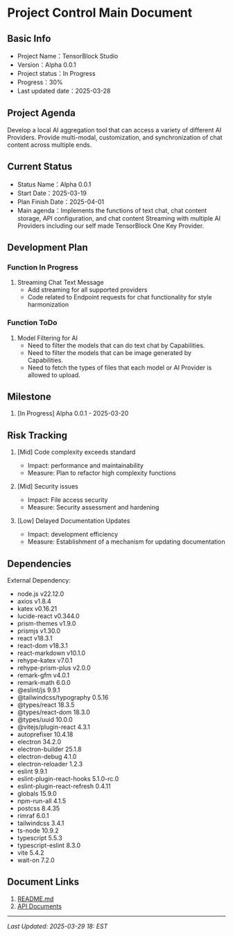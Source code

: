 # Project Control Main Document

## Basic Info
- Project Name：TensorBlock Studio
- Version：Alpha 0.0.1
- Project status：In Progress
- Progress：30%
- Last updated date：2025-03-28

## Project Agenda
Develop a local AI aggregation tool that can access a variety of different AI Providers. Provide multi-modal, customization, and synchronization of chat content across multiple ends.

## Current Status
- Status Name：Alpha 0.0.1
- Start Date：2025-03-19
- Plan Finish Date：2025-04-01
- Main agenda：Implements the functions of text chat, chat content storage, API configuration, and chat content Streaming with multiple AI Providers including our self made TensorBlock One Key Provider.

## Development Plan

### Function In Progress
1. Streaming Chat Text Message
   - Add streaming for all supported providers
   - Code related to Endpoint requests for chat functionality for style harmonization

### Function ToDo
1. Model Filtering for AI
   - Need to filter the models that can do text chat by Capabilities.
   - Need to filter the models that can be image generated by Capabilities.
   - Need to fetch the types of files that each model or AI Provider is allowed to upload.

## Milestone
1. [In Progress] Alpha 0.0.1 - 2025-03-20

## Risk Tracking
1. [Mid] Code complexity exceeds standard
   - Impact: performance and maintainability
   - Measure: Plan to refactor high complexity functions

2. [Mid] Security issues
   - Impact: File access security
   - Measure: Security assessment and hardening

3. [Low] Delayed Documentation Updates
   - Impact: development efficiency
   - Measure: Establishment of a mechanism for updating documentation

## Dependencies
External Dependency: 
- node.js v22.12.0
- axios v1.8.4
- katex v0.16.21
- lucide-react v0.344.0
- prism-themes v1.9.0
- prismjs v1.30.0
- react v18.3.1
- react-dom v18.3.1
- react-markdown v10.1.0
- rehype-katex v7.0.1
- rehype-prism-plus v2.0.0
- remark-gfm v4.0.1
- remark-math 6.0.0
- @eslint/js 9.9.1
- @tailwindcss/typography 0.5.16
- @types/react 18.3.5
- @types/react-dom 18.3.0
- @types/uuid 10.0.0
- @vitejs/plugin-react 4.3.1
- autoprefixer 10.4.18
- electron 34.2.0
- electron-builder 25.1.8
- electron-debug 4.1.0
- electron-reloader 1.2.3
- eslint 9.9.1
- eslint-plugin-react-hooks 5.1.0-rc.0
- eslint-plugin-react-refresh 0.4.11
- globals 15.9.0
- npm-run-all 4.1.5
- postcss 8.4.35
- rimraf 6.0.1
- tailwindcss 3.4.1
- ts-node 10.9.2
- typescript 5.5.3
- typescript-eslint 8.3.0
- vite 5.4.2
- wait-on 7.2.0

## Document Links
1. [README.md](../../README.md)
2. [API Documents](../apis/)
---
*Last Updated: 2025-03-29 18: EST* 
